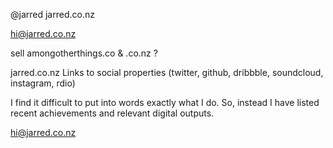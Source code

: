 @jarred
jarred.co.nz

hi@jarred.co.nz

sell amongotherthings.co & .co.nz ?

jarred.co.nz
Links to social properties (twitter, github, dribbble, soundcloud, instagram, rdio)

I find it difficult to put into words exactly what I do. So, instead I have listed recent achievements and relevant digital outputs.

hi@jarred.co.nz
